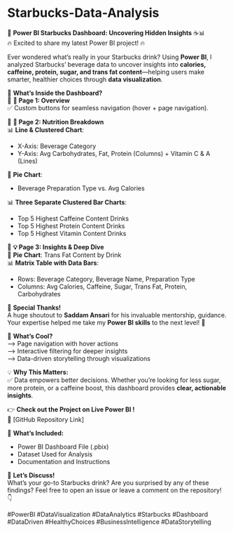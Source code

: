 # Starbucks-Data-Analysis

🚀 **Power BI Starbucks Dashboard: Uncovering Hidden Insights** ☕📊  
🔥 Excited to share my latest Power BI project! 🔥  

Ever wondered what’s really in your Starbucks drink? Using **Power BI**, I analyzed Starbucks’ beverage data to uncover insights into **calories, caffeine, protein, sugar, and trans fat content**—helping users make smarter, healthier choices through **data visualization**.  

📌 **What’s Inside the Dashboard?**  
🔹 **📄 Page 1: Overview**  
✅ Custom buttons for seamless navigation (hover + page navigation).  

🔹 **🥗 Page 2: Nutrition Breakdown**  
📊 **Line & Clustered Chart**:  
- X-Axis: Beverage Category  
- Y-Axis: Avg Carbohydrates, Fat, Protein (Columns) + Vitamin C & A (Lines)  

🥧 **Pie Chart**:  
- Beverage Preparation Type vs. Avg Calories  

📊 **Three Separate Clustered Bar Charts**:  
- Top 5 Highest Caffeine Content Drinks  
- Top 5 Highest Protein Content Drinks  
- Top 5 Highest Vitamin Content Drinks  

🔹 **💡 Page 3: Insights & Deep Dive**  
🥧 **Pie Chart**: Trans Fat Content by Drink  
📊 **Matrix Table with Data Bars**:  
- Rows: Beverage Category, Beverage Name, Preparation Type  
- Columns: Avg Calories, Caffeine, Sugar, Trans Fat, Protein, Carbohydrates  

🙌 **Special Thanks!**  
A huge shoutout to **Saddam Ansari** for his invaluable mentorship, guidance. Your expertise helped me take my **Power BI skills** to the next level! 🚀  

📌 **What’s Cool?**  
--> Page navigation with hover actions  
--> Interactive filtering for deeper insights  
--> Data-driven storytelling through visualizations  

💡 **Why This Matters:**  
✅ Data empowers better decisions. Whether you’re looking for less sugar, more protein, or a caffeine boost, this dashboard provides **clear, actionable insights**.  

👉 **Check out the Project on Live Power BI !**  
🔗 [GitHub Repository Link]  

📂 **What’s Included:**  
- Power BI Dashboard File (.pbix)  
- Dataset Used for Analysis  
- Documentation and Instructions  

💬 **Let’s Discuss!**  
What’s your go-to Starbucks drink? Are you surprised by any of these findings? Feel free to open an issue or leave a comment on the repository! 👇  

#PowerBI #DataVisualization #DataAnalytics #Starbucks #Dashboard #DataDriven #HealthyChoices #BusinessIntelligence #DataStorytelling

